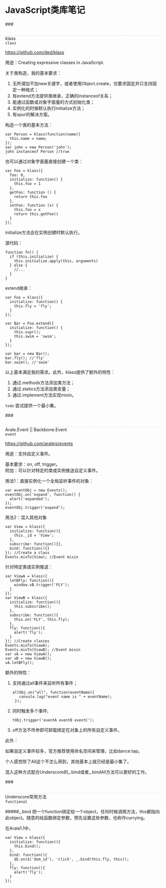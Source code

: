 JavaScript类库笔记
=======

###<div style="border-top: dotted 1px #ccc;margin-top:2em;">klass</div>
`class`

<https://github.com/ded/klass>

用途：Creating expressive classes in JavaScript.

关于类构造，我的基本要求：

1. 无所谓加不加new关键字，或者使用Object.create，仅要求固定并只支持固定一种格式；
2. 有extend方法提供类继承，正确的instanceof关系；
3. 能通过函数或对象字面量的方式初始化类；
4. 实例化的时候默认执行initialize方法；
5. 有spur的解决方案。

构造一个类的基本方法：

<pre><code>var Person = klass(function(name){
  this.name = name;
});
var john = new Person('john');
john instanceof Person //true</code></pre>

也可以通过对象字面量直接创建一个类：

<pre><code>var Foo = klass({
  foo: 0,
  initialize: function() {
    this.foo = 1
  },
  getFoo: function () {
    return this.foo
  },
  setFoo: function (x) {
    this.foo = x
    return this.getFoo()
  }
});</code></pre>

initialize方法会在实例创建时默认执行。

源代码：

<pre><code>function fn() {
  if (this.initialize) {
    this.initialize.apply(this, arguments)
  } else {
    //...
  }
}</code></pre>

extend继承：

<pre><code>var Foo = klass({
  initialize: function() {
    this.fly = 'fly';
  }
});

var Bar = Foo.extend({
  initialize: function() {
    this.supr();
    this.swim = 'swim';
  }
});

var bar = new Bar();
bar.fly(); //'fly'
bar.swim(); //'swim'
</code></pre>


以上基本满足我的需求。此外，klass提供了额外的特性：

1. 通过.methods方法添加类方法；
2. 通过.statics方法添加类变量；
3. 通过.implement方法实现mixin。

`todo` 尝试提供一个最小集。

###<div style="border-top: dotted 1px #ccc;margin-top:2em;">Arale.Event || Backbone.Event</div>
`event`

<https://github.com/aralejs/events>

用途：支持自定义事件。

基本要求：on, off, trigger。<br>
附加：可以针对特定的类或实例推送自定义事件。

用法1：直接实例化一个全局监听事件的对象：
<pre><code>var eventObj = new Events();
eventObj.on('expand', function() {
  alert('expanded');
});
eventObj.trigger('expand');</code></pre>

用法2：混入其他对象

<pre><code>var View = klass({  
  initialize: function(){
    this._id = 'View';
  },
  subscribe: function(){},
  bind: function(){}
}); //Create a class
Events.mixTo(View); //Event mixin</code></pre>

针对特定类或实例推送：

<pre><code>var ViewA = klass({
  letBFly: function(){
    window.vB.trigger('FLY');
  }
});
var ViewB = klass({
  initialize: function(){
    this.subscribe();
  },
  subscribe: function(){
    this.on('FLY', this.fly);
  },
  fly: function(){
    alert('fly');
  }	
}); //Create classes
Events.mixTo(ViewA);
Events.mixTo(ViewB); //Event mixin
var vA = new ViewA();
var vB = new ViewB();
vA.letBFly();
</code></pre>

额外的特性：

1. 支持通过all事件来监听所有事件；

	<pre><code>allObj.on("all", function(eventName){
	  console.log("event name is " + eventName);
	});</code></pre>

2. 同时触发多个事件;
	<pre><code>tObj.trigger('eventA eventB eventC');</code></pre>

3. off方法不传参即可卸载绑定在对象上的所有自定义事件。

此外：

如果自定义事件较多，官方推荐使用命名空间来管理，比如dance:tap。

个人感觉除了All这个不怎么用到，其他基本上就已经是最小集了。

混入这种方式配合Underscore的_.bind或者\_.bindAll方法可以更好的工作。
	

###<div style="border-top: dotted 1px #ccc;margin-top:2em;">Underscore常用方法</div>
`functional`

#####_.bind
把一个function绑定给一个object，任何时候调用方法，this都指向此object。随意的给函数绑定参数，预先设置这些参数，也称作currying。

在Arale1.1中，
<pre><code>var View = klass({
  initialize: function(){
    this.bind();
  },
  bind: function(){
    $E.on($('dom_id'), 'click', _.bind(this.fly, this));
  },
  fly: function(){
    alert('fly');
  }	
});</code></pre>


